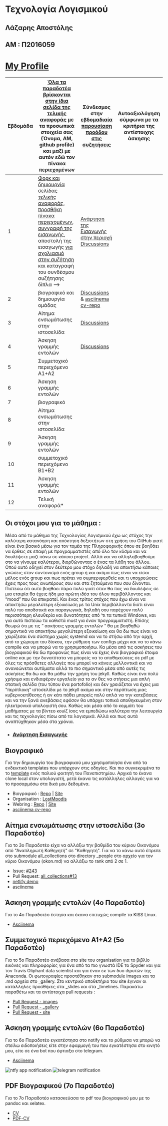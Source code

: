 # Τεχνολογία Λογισμικού

## Λάζαρης Αποστόλης
## ΑΜ : Π2016059
# [My Profile](https://github.com/ApoLaz)


| Εβδομάδα | [Όλα τα παραδοτέα βρίσκονται στην ίδια σελίδα της τελικής αναφοράς](https://courses-ionio.github.io/help/deliverables/) με τα προσωπικά στοιχεία σας (Όνομα, ΑΜ, github profile) και μαζί με αυτόν εδώ τον πίνακα περιεχομένων | Σύνδεσμος στην [εβδομαδιαία παρουσίαση προόδου στις συζητήσεις](https://github.com/courses-ionio/help/discussions/categories/show-and-tell) | Αυτοαξιολόγηση σύμφωνα με τα κριτήρια της αντίστοιχης άσκησης |
| --- | --- | --- | --- |
| 1 | [Φορκ και δημιουργία σελίδας τελικής αναφοράς](https://courses-ionio.github.io/help/guide/), [προσθήκη πίνακα περιεχομένων](https://raw.githubusercontent.com/courses-ionio/sw/master/README.md), [συγγραφή της εισαγωγής](https://courses-ionio.github.io/help/intro/), αποστολή της εισαγωγής [για σχολιασμό στην συζήτηση](https://github.com/courses-ionio/help/discussions/categories/show-and-tell) και καταγραφή του συνδέσμου συζήτησης δίπλα --> |[Ανάρτηση της Εισαγωγής στην περιοχή Discussions](https://github.com/courses-ionio/help/discussions/97) | |
| 2 | βιογραφικό και δημιουργία ομάδας |[Discussions](https://github.com/courses-ionio/help/discussions/240) & [asciinema cv-repo](https://asciinema.org/a/fGt7Kzk94UyPW7IoU18eOc9pN) | |
| 3 | Αίτημα ενσωμάτωσης στην ιστοσελίδα |[Discussions](https://github.com/courses-ionio/help/discussions/422) | |
| 4 | Άσκηση γραμμής εντολών |[Discussions]() | |
| 5 | Συμμετοχικό περιεχόμενο A1+A2 | | |
| 6 | Άσκηση γραμμής εντολών | | |
| 7 | βιογραφικό | | |
| 8 | Αίτημα ενσωμάτωσης στην ιστοσελίδα | | |
| 9 | Άσκηση γραμμής εντολών | | |
| 10 | συμμετοχικό περιεχόμενο B1+B2 | | |
| 11 | Άσκηση γραμμής εντολών | | |
| 12 | Τελική αναφορά* | | |

## Οι στόχοι μου για το μάθημα : 

Μέσα από το μάθημα της Τεχνολογίας Λογισμικού έχω ως στόχος την καλύτερη κατανόηση και απόκτηση δεξιοτήτων στη χρήση του GitHub γιατί είναι ένα βασικό μέσω για τον τομέα της Πληροφορικής όπου σε βοηθάει να έρθεις σε επαφή με προγραμματιστές από όλο τον κόσμο και να δουλέψετε μαζί πάνω σε κάποιο project. Αλλά και να αλληλοβοηθούμε στο να γίνουμε καλύτεροι, διορθώνοντας ο ένας τα λάθη του άλλου. Οπού αυτό οδηγεί στον δεύτερο μου στόχο δηλαδή να αποκτήσω κάποιες γνώσεις στον συντονισμό ενός group ή και ακόμα πως είναι να είσαι μέλος ενός group και πως πρέπει να συμπεριφερθείς και τι υποχρεώσεις έχεις προς τους ανωτέρους σου και στα ζητούμενα που σου δίνονται. Πιστεύω ότι αυτό βοηθάει πάρα πολύ γιατί όταν θα πας να δουλέψεις σε μια εταιρία θα έχεις ήδη μια πρώτη ιδέα του όλου περιβάλλοντος και “mood” που θα επικρατεί. Και ένας τρίτος στόχος που έχω είναι να αποκτήσω μεγαλύτερη εξοικείωση με τα Unix περιβάλλοντα διότι είναι πολύ πιο αποδοτικά και παραγωγικά, δηλαδή σου παρέχουν πολύ περισσότερη ελευθερία και δυνατότητες από ‘τι τα τυπικά Windows, και για αυτό πιστεύω τα καθιστά must για έναν προγραμματιστή. Επίσης θεωρώ ότι με τις “ ασκήσεις γραμμής εντολών “  θα με βοηθηθώ σημαντικά να αποκτήσω μεγαλύτερη εξοικείωση και θα δω πως είναι να χειρίζεσαι ένα σύστημα χωρίς systemd και να το στήσω από την αρχή, από το χώρισμα του δίσκου, την ρύθμιση των configs μέχρι και να το κάνω compile και να μπορώ να το χρησιμοποιήσω. Κα μέσα από τις ασκήσεις του βιογραφικού θα δω προφανώς πως είναι να έχεις ένα βιογραφικό έτοιμο online και με την δυνατότατα να μπορείς να το αποθηκεύσεις σε pdf με όλες τις πρόσθετες αλλαγές που μπορεί να κάνεις μελλοντικά και να ανανεώνεται αυτόματα αλλά το πιο σημαντικό μέσα από αυτές τις ασκήσεις θα δω και θα μάθω την χρήση του jekyll. Καθώς είναι ένα πολύ χρήσιμο και ενδιαφέρον εργαλείο για το αν θες να στήσεις μια απλή στατική σελίδα (του τύπου ένα portofolio) και δεν χρειάζεται να έχεις μια "περίπλοκη" ιστοσελίδα με το jekyll ακόμα και στην περίπτωση μιας κυβερνοεπίθεσης ή αν κάτι πάθει μπορείς πολύ απλά να την κατεβάσεις και να την ξανά ανεβάσεις εφόσον θα υπάρχει τοπικά αποθηκευμένη στον ηλεκτρονικό υπολογιστή σου. Καθώς και μέσα από το κομμάτι του μαθήματος με τα βίντεο κουίζ ίσος να εμπεδώσω καλύτερα την λειτουργία και τις τεχνολογίες πίσω από τα λογισμικά. Αλλά και πως αυτά αναπτύχθηκαν μέσα στα χρόνια.
* ### [Ανάρτηση Εισαγωγής](https://github.com/courses-ionio/help/discussions/97)

## Βιογραφικό

Για την δημιουργία του βιογραφικού μου χρησιμοποίησα ένα από τα ενδεικτικά templates που υπάρχουν στις οδηγίες. Και πιο συγκεκριμένα το το [template](https://github.com/Stavrospanakakis/jekyll-cv) ενός παλιού φοιτητή του Πανεπιστημίου. Αρχικά το έκανα clone local στον υπολογιστή, μετά έκανα τις κατάλληλες αλλαγές για να το προσαρμόσω στα δικά μου δεδομένα.

 * Βιογραφικό :    [Repo](https://github.com/ApoLaz/my-cv)  |  [Site](https://apolaz.github.io/my-cv/)
 * Organisation :  [LostMpodis](https://github.com/LostMpodis)
 * Webring :       [Repo](https://github.com/LostMpodis/webring)  |  [Site](https://lostmpodis.github.io/webring/)
 * [asciinema cv-repo](https://asciinema.org/a/fGt7Kzk94UyPW7IoU18eOc9pN)

## Αίτημα ενσωμάτωσης στην ιστοσελίδα (3ο Παραδοτέο)

Για το 3ο Παραδοτέο είχα να αλλάξω την βαθμίδα του κύριου Οικονόμου από "Αναπληρωτή Καθηγητή" σε "Καθηγητή".
Για να το κάνω αυτό έπρεπε στο submodule all_collections στο directory _people στο αρχείο για τον κύριο Οικονόμου (okon.md) να αλλάξω το rank από 2 σε 1.

 * Issue: [#243](https://github.com/ioniodi/sitegr/issues/243)
 * Pull Request: [all_collections#13](https://github.com/ioniodi/all_collections/pull/13)
 * [netlify demo](https://apolaz-2016059.netlify.app/people/)
 * [asciinema](https://asciinema.org/a/sy4hbLkTr7TdL8xRtnvUFXEko)

## Άσκηση γραμμής εντολών (4ο Παραδοτέο)

Για το 4ο Παραδοτέο έστησα και έκανα επιτυχώς compile τα KISS Linux.
* [Asciinema](https://asciinema.org/a/vy2TfJaFLs0Iy8xiRdQytTRKS)

## Συμμετοχικό περιεχόμενο A1+A2 (5ο Παραδοτέο)
Για το 5ο Παραδοτέο ανέβασα στο site του organisation για το βιβλίο εικόνες και πληροφορίες για ένα από τα πιο γνωστά IDE το Spyder και για τον Travis Oliphant data scientist και για έναν εκ των δυο ιδρυτών της Anaconda. Οι φωτογραφίες προστέθηκαν στο submodule images και τα .md αρχεία στο _gallery.
Στο κεντρικό αποθετήριο του site έγιναν οι κατάλληλες προσθήκες στα _slides και στα _timelines. Παρακάτω παραθέτω και τα αντίστοιχα pull requests :
 * [Pull Request - images](https://github.com/LostMpodis/images/pull/3)
 * [Pull Request - _gallery](https://github.com/LostMpodis/_gallery/pull/3)
 * [Pull Request - site](https://github.com/LostMpodis/site/pull/4)

## Άσκηση γραμμής εντολών (6ο Παραδοτέο)
Για το 6ο Παραδοτέο εγκατέστησα στο notify και το ρύθμισα να μπορώ να στείλω ειδοποιήσεις είτε στην εφαρμογή του που εγκατέστησα στο κινητό μου, είτε σε ένα bot που έφτιαξα στο telegram.
 * [Asciinema](https://asciinema.org/a/qTbpLnKcm5kT9eu1k6WCa5kP2)

![ntfy app notification](https://github.com/ApoLaz/sw/blob/2016059/projects/2016059/Screenshot_2022-05-04-14-31-32-911_io.heckel.ntfy.jpg)
![telegram notification](https://github.com/ApoLaz/sw/blob/2016059/projects/2016059/Screenshot_2022-05-04-14-31-48-620_org.telegram.messenger.jpg)

## PDF Βιογραφικού (7ο Παραδοτέο)
Για το 7ο Παραδοτέο κατασκεύασα το pdf του βιογραφικού μου με το pandoc και xelatex.
 * [CV](https://apolaz.github.io/my-cv/)
 * [PDF-CV](https://github.com/ApoLaz/my-cv/blob/master/_data/my-cv.pdf)

